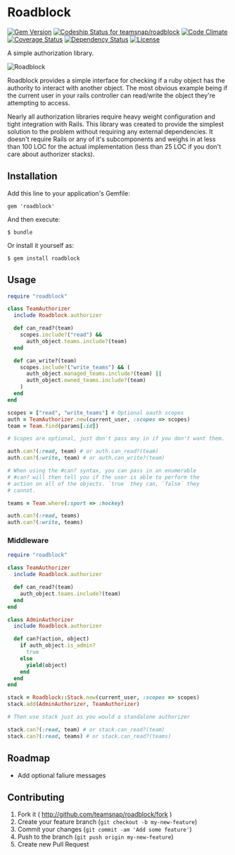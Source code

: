 # Roadblock

[![Gem Version](https://badge.fury.io/rb/roadblock.png)](http://badge.fury.io/rb/roadblock)
[ ![Codeship Status for teamsnap/roadblock](https://www.codeship.io/projects/33848a30-df96-0131-12c9-6668820c1116/status)](https://www.codeship.io/projects/25009)
[![Code Climate](https://codeclimate.com/github/teamsnap/roadblock.png)](https://codeclimate.com/github/teamsnap/roadblock)
[![Coverage Status](https://coveralls.io/repos/teamsnap/roadblock/badge.png?branch=master)](https://coveralls.io/r/teamsnap/roadblock?branch=master)
[![Dependency Status](https://gemnasium.com/teamsnap/roadblock.png)](https://gemnasium.com/teamsnap/roadblock)
[![License](http://img.shields.io/license/MIT.png?color=green)](http://opensource.org/licenses/MIT)

A simple authorization library.

![Roadblock](http://i.imgur.com/RzJlc7D.jpg)

Roadblock provides a simple interface for checking if a ruby object has the authority to interact with another object. The most obvious example being if the current user in your rails controller can read/write the object they're attempting to access.

Nearly all authorization libraries require heavy weight configuration and tight integration with Rails. This library was created to provide the simplest solution to the problem without requiring any external dependencies. It doesn't require Rails or any of it's subcomponents and weighs in at less than 100 LOC for the actual implementation (less than 25 LOC if you don't care about authorizer stacks).

## Installation

Add this line to your application's Gemfile:

    gem 'roadblock'

And then execute:

    $ bundle

Or install it yourself as:

    $ gem install roadblock

## Usage

```ruby
require "roadblock"

class TeamAuthorizer
  include Roadblock.authorizer

  def can_read?(team)
    scopes.include?("read") &&
      auth_object.teams.include?(team)
  end

  def can_write?(team)
    scopes.include?("write_teams") && (
      auth_object.managed_teams.include?(team) ||
      auth_object.owned_teams.include?(team)
    )
  end
end

scopes = ["read", "write_teams"] # Optional oauth scopes
auth = TeamAuthorizer.new(current_user, :scopes => scopes)
team = Team.find(params[:id])

# Scopes are optional, just don't pass any in if you don't want them.

auth.can?(:read, team) # or auth.can_read?(team)
auth.can?(:write, team) # or auth.can_write?(team)

# When using the #can? syntax, you can pass in an enumerable
# #can? will then tell you if the user is able to perform the
# action on all of the objects. `true` they can, `false` they
# cannot.

teams = Team.where(:sport => :hockey)

auth.can?(:read, teams)
auth.can?(:write, teams)
```

### Middleware

```ruby
require "roadblock"

class TeamAuthorizer
  include Roadblock.authorizer

  def can_read?(team)
    auth_object.teams.include?(team)
  end
end

class AdminAuthorizer
  include Roadblock.authorizer

  def can?(action, object)
    if auth_object.is_admin?
      true
    else
      yield(object)
    end
  end
end

stack = Roadblock::Stack.new(current_user, :scopes => scopes)
stack.add(AdminAuthorizer, TeamAuthorizer)

# Then use stack just as you would a standalone authorizer

stack.can?(:read, team) # or stack.can_read?(team)
stack.can?(:read, teams) # or stack.can_read?(teams)
```

## Roadmap

- Add optional faliure messages

## Contributing

1. Fork it ( http://github.com/teamsnap/roadblock/fork )
2. Create your feature branch (`git checkout -b my-new-feature`)
3. Commit your changes (`git commit -am 'Add some feature'`)
4. Push to the branch (`git push origin my-new-feature`)
5. Create new Pull Request
